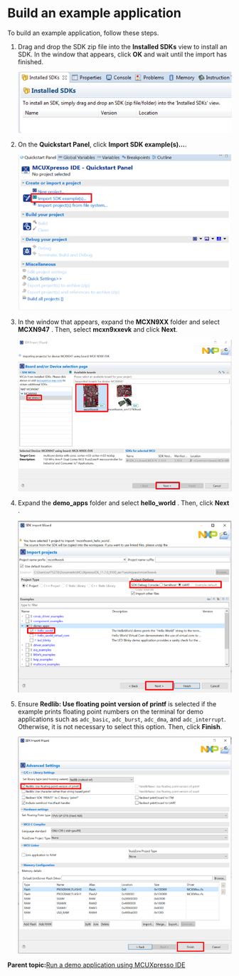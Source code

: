 # Build an example application 

To build an example application, follow these steps.

1.  Drag and drop the SDK zip file into the **Installed SDKs** view to install an SDK. In the window that appears, click **OK** and wait until the import has finished.

    ![](../images/ide_build_example_install_an_sdk.png "Install an SDK")

2.  On the **Quickstart Panel**, click **Import SDK example\(s\)…**.

    ![](../images/ide_build_example_import_sdk_example.png "Import an SDK example")

3.  In the window that appears, expand the **MCXN9XX** folder and select **MCXN947** . Then, select **mcxn9xxevk** and click **Next**.

    ![](../images/ide_build_example_select_board.png "Select mcxn9xxevk board")

4.  Expand the **demo\_apps** folder and select **hello\_world** . Then, click **Next** .

    ![](../images/ide_build_example_select_hello_world.png "Select hello_world")

5.  Ensure **Redlib: Use floating point version of printf** is selected if the example prints floating point numbers on the terminal for demo applications such as `adc_basic`, `adc_burst`, `adc_dma`, and `adc_interrupt`. Otherwise, it is not necessary to select this option. Then, click **Finish**.

    ![](../images/ide_build_example_select_use_floating_point_version_printf.png "Select Use floating point version of printf")


**Parent topic:**[Run a demo application using MCUXpresso IDE](../topics/ide_run_a_demo_application.md)


